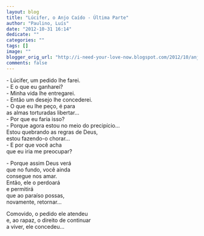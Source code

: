 ```yaml
---
layout: blog
title: "Lúcifer, o Anjo Caído - Última Parte"
author: "Paulino, Luís"
date: "2012-10-31 16:14"
dedicate: ""
categories: ""
tags: []
image: ""
blogger_orig_url: "http://i-need-your-love-now.blogspot.com/2012/10/anjo-caido-parte-final.html"
comments: false
---
```


\- Lúcifer, um pedido lhe farei.\
\- E o que eu ganharei?\
\- Minha vida lhe entregarei.\
\- Então um desejo lhe concederei.\
\- O que eu lhe peço, é para\
as almas torturadas libertar...\
\- Por que eu faria isso?\
\- Porque agora estou no meio do precipício...\
Estou quebrando as regras de Deus,\
estou fazendo-o chorar...\
\- E por que você acha\
que eu iria me preocupar?

\- Porque assim Deus verá\
que no fundo, você ainda\
consegue nos amar.\
Então, ele o perdoará\
e permitirá\
que ao paraíso possas,\
novamente, retornar...

Comovido, o pedido ele atendeu\
e, ao rapaz, o direito de continuar\
a viver, ele concedeu...
